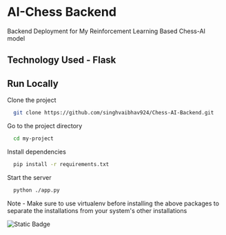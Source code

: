 
# AI-Chess Backend

Backend Deployment for My Reinforcement Learning Based Chess-AI model

## Technology Used - Flask
## Run Locally

Clone the project

```bash
  git clone https://github.com/singhvaibhav924/Chess-AI-Backend.git
```

Go to the project directory

```bash
  cd my-project
```

Install dependencies

```bash
  pip install -r requirements.txt
```

Start the server

```bash
  python ./app.py
```
Note - Make sure to use virtualenv before installing the above packages to separate the installations from your system's other installations

![Static Badge](https://img.shields.io/badge/AI-For_Life-blue)
